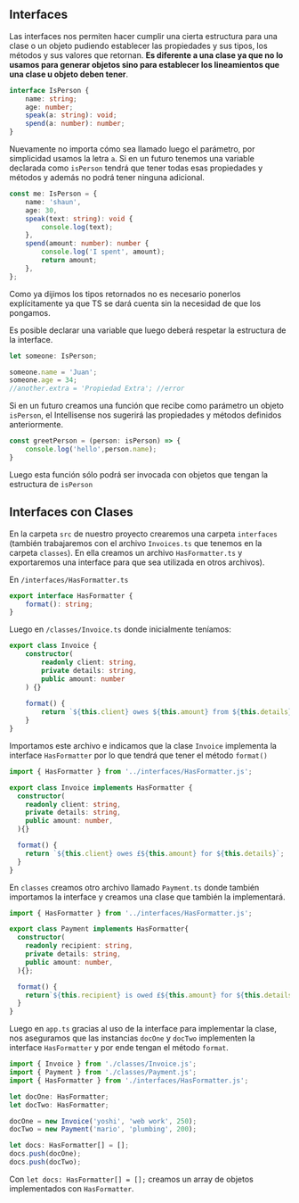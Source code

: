 ## Interfaces
Las interfaces nos permiten hacer cumplir una cierta estructura para una clase o un objeto pudiendo establecer las propiedades y sus tipos, los métodos y sus valores que retornan. **Es diferente a una clase ya que no lo usamos para generar objetos sino para establecer los lineamientos que una clase u objeto deben tener**.
```ts
interface IsPerson {
	name: string;
	age: number;
	speak(a: string): void;
	spend(a: number): number;
}
```
Nuevamente no importa cómo sea llamado luego el parámetro, por simplicidad usamos la letra `a`.
Si en un futuro tenemos una variable declarada como  `isPerson` tendrá que tener todas esas propiedades y métodos y además no podrá tener ninguna adicional.
```ts
const me: IsPerson = {
	name: 'shaun',
	age: 30,
	speak(text: string): void {
		console.log(text);
	},
	spend(amount: number): number {
		console.log('I spent', amount);
		return amount;
	},
};
```
Como ya dijimos los tipos retornados no es necesario ponerlos explícitamente ya que TS se dará cuenta sin la necesidad de que los pongamos.

Es posible declarar una variable que luego deberá respetar la estructura de la interface.

```ts
let someone: IsPerson;

someone.name = 'Juan';
someone.age = 34;
//another.extra = 'Propiedad Extra'; //error
```

Si en un futuro creamos una función que recibe como parámetro un objeto `isPerson`, el Intellisense nos sugerirá las propiedades y métodos definidos anteriormente.
```ts
const greetPerson = (person: isPerson) => {
	console.log('hello',person.name);
}
```
Luego esta función sólo podrá ser invocada con objetos que tengan la estructura de `isPerson`

## Interfaces con Clases
En la carpeta `src` de nuestro proyecto crearemos una carpeta `interfaces` (también trabajaremos con el archivo `Invoices.ts` que tenemos en la carpeta `classes`). En ella creamos un archivo `HasFormatter.ts` y exportaremos una interface para que sea utilizada en otros archivos).

En `/interfaces/HasFormatter.ts`
```ts
export interface HasFormatter {
	format(): string;
}
```

Luego en `/classes/Invoice.ts` donde inicialmente teníamos:
```ts
export class Invoice {
	constructor(
		readonly client: string, 
		private details: string, 
		public amount: number
	) {}
	
	format() {
		return `${this.client} owes ${this.amount} from ${this.details}`;
	}
}
```
Importamos este archivo e indicamos que la clase `Invoice` implementa la interface `HasFormatter` por lo que tendrá que tener el método `format()`
```ts
import { HasFormatter } from '../interfaces/HasFormatter.js';

export class Invoice implements HasFormatter {
  constructor(
    readonly client: string, 
    private details: string, 
    public amount: number,
  ){}

  format() {
    return `${this.client} owes £${this.amount} for ${this.details}`;
  }
}
```

En `classes` creamos otro archivo llamado `Payment.ts` donde también importamos la interface y creamos una clase que también la implementará.
```ts
import { HasFormatter } from '../interfaces/HasFormatter.js';

export class Payment implements HasFormatter{
  constructor(
    readonly recipient: string,
    private details: string,
    public amount: number,
  ){};

  format() {
    return`${this.recipient} is owed £${this.amount} for ${this.details}`;
  }
}
```

Luego en `app.ts` gracias al uso de la interface para implementar la clase, nos aseguramos que las instancias `docOne` y `docTwo` implementen la interface `HasFormatter` y por ende tengan el método `format`.

```ts
import { Invoice } from './classes/Invoice.js';
import { Payment } from './classes/Payment.js';
import { HasFormatter } from './interfaces/HasFormatter.js';

let docOne: HasFormatter;
let docTwo: HasFormatter;

docOne = new Invoice('yoshi', 'web work', 250);
docTwo = new Payment('mario', 'plumbing', 200);

let docs: HasFormatter[] = [];
docs.push(docOne);
docs.push(docTwo);
```
Con `let docs: HasFormatter[] = [];` creamos un array de objetos implementados con `HasFormatter`.